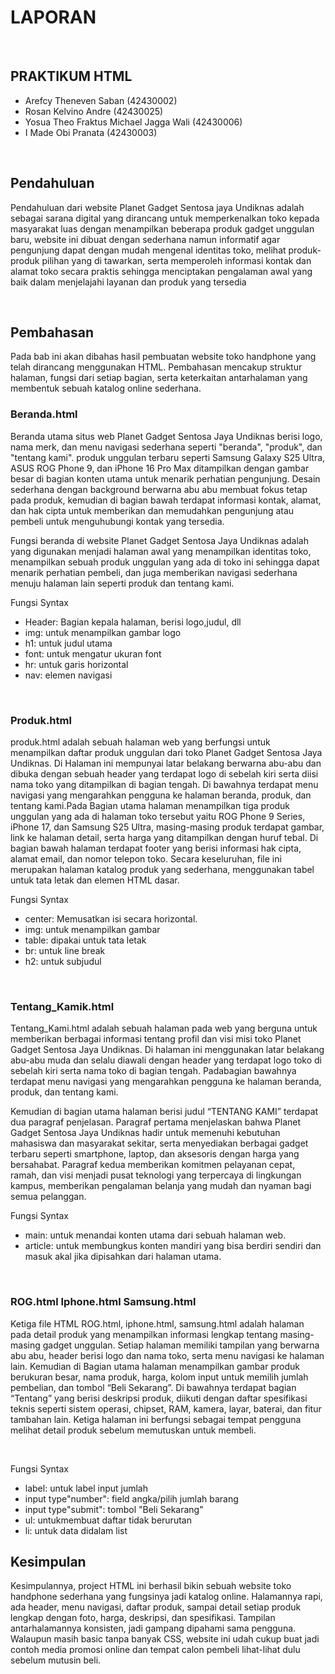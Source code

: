 <h1>LAPORAN</h1> <br>

<h2>PRAKTIKUM HTML</h2>
<ul>
  <li>Arefcy Theneven Saban (42430002) </li>
  <li>Rosan Kelvino Andre (42430025) </li>
  <li>Yosua Theo Fraktus Michael Jagga Wali (42430006) </li>
  <li>I Made Obi Pranata (42430003)</li>
</ul>
<br> 

<h2> Pendahuluan</h2>
<p>Pendahuluan dari website Planet Gadget Sentosa jaya Undiknas adalah sebagai sarana digital yang dirancang untuk memperkenalkan toko kepada masyarakat luas dengan menampilkan beberapa produk gadget unggulan baru, website ini dibuat dengan sederhana namun informatif agar pengunjung dapat dengan mudah mengenal identitas toko, melihat produk-produk pilihan yang di tawarkan, serta memperoleh informasi kontak dan alamat toko secara praktis sehingga menciptakan pengalaman awal yang baik dalam menjelajahi layanan dan produk yang tersedia<p> 
<br> 

<h2> Pembahasan </h2>
<p> Pada bab ini akan dibahas hasil pembuatan website toko handphone yang telah dirancang menggunakan HTML. Pembahasan mencakup struktur halaman, fungsi dari setiap bagian, serta keterkaitan antarhalaman yang membentuk sebuah katalog online sederhana. </p>


<h3>Beranda.html</h3>
<p>Beranda utama situs web Planet Gadget Sentosa Jaya Undiknas berisi logo, nama merk, dan menu navigasi sederhana seperti "beranda", "produk", dan "tentang kami". produk unggulan terbaru seperti Samsung Galaxy S25 Ultra, ASUS ROG Phone 9, dan iPhone 16 Pro Max ditampilkan dengan gambar besar di bagian konten utama untuk menarik perhatian pengunjung. Desain sederhana dengan background berwarna abu abu membuat fokus tetap pada produk, kemudian di bagian bawah terdapat informasi kontak, alamat, dan hak cipta untuk memberikan dan memudahkan pengunjung atau pembeli untuk menguhubungi kontak yang tersedia.
<p>Fungsi beranda di website Planet Gadget Sentosa Jaya Undiknas adalah yang digunakan menjadi halaman awal yang menampilkan identitas toko, menampilkan sebuah produk unggulan yang ada di toko ini sehingga dapat menarik perhatian pembeli, dan juga memberikan navigasi sederhana menuju halaman lain seperti produk dan tentang kami.</p>

<p>Fungsi Syntax</p>
<ul>
  <li>Header: Bagian kepala halaman, berisi logo,judul, dll</li>
  <li>img: untuk menampilkan gambar logo</li>
  <li>h1: untuk judul utama</li>
  <li>font: untuk mengatur ukuran font</li>
  <li>hr: untuk garis horizontal</li>
  <li>nav: elemen navigasi</li>
  
</ul>
<br>



<h3>Produk.html</h3>
<p>produk.html adalah sebuah halaman web yang berfungsi untuk menampilkan daftar produk unggulan dari toko Planet Gadget Sentosa Jaya Undiknas. Di Halaman ini mempunyai latar belakang berwarna abu-abu dan dibuka dengan sebuah header yang terdapat logo di sebelah kiri serta diisi nama toko yang ditampilkan di bagian tengah. Di bawahnya terdapat menu navigasi yang mengarahkan pengguna ke halaman beranda, produk, dan tentang kami.Pada Bagian utama halaman menampilkan tiga produk unggulan yang ada di halaman toko tersebut yaitu ROG Phone 9 Series, iPhone 17, dan Samsung S25 Ultra, masing-masing produk terdapat gambar, link ke halaman detail, serta harga yang ditampilkan dengan huruf tebal. Di bagian bawah halaman terdapat footer yang berisi informasi hak cipta, alamat email, dan nomor telepon toko. Secara keseluruhan, file ini merupakan halaman katalog produk yang sederhana, menggunakan tabel untuk tata letak dan elemen HTML dasar.</p>

<p>Fungsi Syntax</p>
<ul>
  <li>center: Memusatkan isi secara horizontal.</li>
  <li>img: untuk menampilkan gambar</li>
  <li>table: dipakai untuk tata letak</li>
  <li>br: untuk line break</li>
  <li>h2: untuk subjudul</li>  
</ul>
<br>


<h3>Tentang_Kamik.html</h3>
<p> Tentang_Kami.html adalah sebuah halaman pada web yang berguna untuk memberikan berbagai informasi tentang profil dan visi misi toko Planet Gadget Sentosa Jaya Undiknas. Di halaman ini menggunakan latar belakang abu-abu muda dan selalu diawali dengan header yang terdapat logo toko di sebelah kiri serta nama toko di bagian tengah. Padabagian bawahnya terdapat menu navigasi yang mengarahkan pengguna ke halaman beranda, produk, dan tentang kami.

Kemudian di bagian utama halaman berisi judul “TENTANG KAMI” terdapat dua paragraf penjelasan. Paragraf pertama menjelaskan bahwa Planet Gadget Sentosa Jaya Undiknas hadir untuk memenuhi kebutuhan mahasiswa dan masyarakat sekitar, serta menyediakan berbagai gadget terbaru seperti smartphone, laptop, dan aksesoris dengan harga yang bersahabat. Paragraf kedua memberikan komitmen pelayanan cepat, ramah, dan visi menjadi pusat teknologi yang terpercaya di lingkungan kampus, memberikan pengalaman belanja yang mudah dan nyaman bagi semua pelanggan. 
</p>
<p>Fungsi Syntax</p>
<ul>
  <li>main: untuk menandai konten utama dari sebuah halaman web.</li>
  <li>article: untuk membungkus konten mandiri yang bisa berdiri sendiri dan masuk akal jika dipisahkan dari halaman utama.</li>
</ul>
<br>


<h3></h23>ROG.html  Iphone.html  Samsung.html</h3>
<p>Ketiga file HTML ROG.html, iphone.html, samsung.html adalah halaman pada detail produk yang menampilkan informasi lengkap tentang masing-masing gadget unggulan. Setiap halaman memiliki tampilan yang berwarna abu abu, header berisi logo dan nama toko, serta menu navigasi ke halaman lain. Kemudian di Bagian utama halaman menampilkan gambar produk berukuran besar, nama produk, harga, kolom input untuk memilih jumlah pembelian, dan tombol “Beli Sekarang”. Di bawahnya terdapat bagian “Tentang” yang berisi deskripsi produk, diikuti dengan daftar spesifikasi teknis seperti sistem operasi, chipset, RAM, kamera, layar, baterai, dan fitur tambahan lain. Ketiga halaman ini berfungsi sebagai tempat pengguna melihat detail produk sebelum memutuskan untuk membeli.</p> <br>
<p>Fungsi Syntax</p>
<ul>
  <li>label: untuk label input jumlah</li>
  <li>input type"number": field angka/pilih jumlah barang</li>  
  <li>input type"submit": tombol "Beli Sekarang"</li>  
  <li>ul: untukmembuat daftar tidak berurutan</li>
  <li>li: untuk data didalam list</li>  
  
</ul>


<h2>Kesimpulan </h2>
<p> Kesimpulannya, project HTML ini berhasil bikin sebuah website toko handphone sederhana yang fungsinya jadi katalog online. Halamannya rapi, ada header, menu navigasi, daftar produk, sampai detail setiap produk lengkap dengan foto, harga, deskripsi, dan spesifikasi. Tampilan antarhalamannya konsisten, jadi gampang dipahami sama pengguna. Walaupun masih basic tanpa banyak CSS, website ini udah cukup buat jadi contoh media promosi online dan tempat calon pembeli lihat-lihat dulu sebelum mutusin beli.</p>




